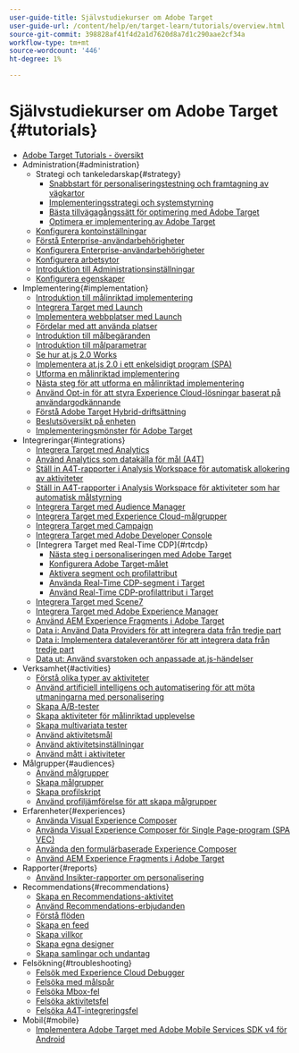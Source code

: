 ```yaml
---
user-guide-title: Självstudiekurser om Adobe Target
user-guide-url: /content/help/en/target-learn/tutorials/overview.html
source-git-commit: 398828af41f4d2a1d7620d8a7d1c290aae2cf34a
workflow-type: tm+mt
source-wordcount: '446'
ht-degree: 1%

---
```



# Självstudiekurser om Adobe Target {#tutorials}

+ [Adobe Target Tutorials - översikt](../overview.md)
+ Administration{#administration}
   + Strategi och tankeledarskap{#strategy}
      + [Snabbstart för personaliseringstestning och framtagning av vägkartor](../strategy/create-personalization-roadmap-testing-plan.md)
      + [Implementeringsstrategi och systemstyrning](../dev101/1.1-implementation-strategy-sys-governance.md)
      + [Bästa tillvägagångssätt för optimering med Adobe Target](../strategy/target-best-practices-for-optimization.md)
      + [Optimera er implementering av Adobe Target](../strategy/optimize-your-target-implementation.md)
   + [Konfigurera kontoinställningar](../administration/set-up-account-preferences.md)
   + [Förstå Enterprise-användarbehörigheter](../administration/understanding-enterprise-user-permissions.md)
   + [Konfigurera Enterprise-användarbehörigheter](../dev101/1.2-configure-ent-user-permissions.md)
   + [Konfigurera arbetsytor](../administration/set-up-workspaces.md)
   + [Introduktion till Administrationsinställningar](../dev101/1.3-intro-to-admin-setup.md)
   + [Konfigurera egenskaper](../administration/set-up-properties.md)
+ Implementering{#implementation}
   + [Introduktion till målinriktad implementering](../dev101/2.1-intro-to-target-implementation.md)
   + [Integrera Target med Launch](../dev101/3.1-target-launch.md)
   + [Implementera webbplatser med Launch](https://experienceleague.adobe.com/docs/launch-learn/implementing-in-websites-with-launch/index.html?lang=en)
   + [Fördelar med att använda platser](../dev101/2.2-benefits-of-locations.md)
   + [Introduktion till målbegäranden](../dev101/2.3-intro-to-target-requests.md)
   + [Introduktion till målparametrar](../dev101/2.4-intro-to-target-params.md)
   + [Se hur at.js 2.0 Works](../implementation/understanding-how-atjs-20-works.md)
   + [Implementera at.js 2.0 i ett enkelsidigt program (SPA)](../implementation/implement-atjs-20-in-a-single-page-application.md)
   + [Utforma en målinriktad implementering](../dev101/2.5-design-target-implementation.md)
   + [Nästa steg för att utforma en målinriktad implementering](../dev101/2.6-next-steps-design-target-implementation.md)
   + [Använd Opt-in för att styra Experience Cloud-lösningar baserat på användargodkännande](https://experienceleague.adobe.com/docs/id-service/using/implementation/opt-in-service/use-opt-in-to-control-experience-cloud-activities-based-on-user-consent.html?lang=en)
   + [Förstå Adobe Target Hybrid-driftsättning](../implementation/hybrid-deployment.md)
   + [Beslutsöversikt på enheten](../implementation/on-device-decisioning-overview.md)
   + [Implementeringsmönster för Adobe Target](../implementation/implementation-patterns-for-adobe-target.md)
+ Integreringar{#integrations}
   + [Integrera Target med Analytics](../dev101/3.2-target-analytics.md)
   + [Använd Analytics som datakälla för mål (A4T)](../integrations/use-analytics-as-a-data-source-a4t.md)
   + [Ställ in A4T-rapporter i Analysis Workspace för automatisk allokering av aktiviteter](../integrations/set-up-a4t-reports-in-analysis-workspace-for-auto-allocate-activities.md)
   + [Ställ in A4T-rapporter i Analysis Workspace för aktiviteter som har automatisk målstyrning](../integrations/set-up-a4t-reports-in-analysis-workspace-for-auto-target-activities.md)
   + [Integrera Target med Audience Manager](../dev101/3.3-target-dmp.md)
   + [Integrera Target med Experience Cloud-målgrupper](../dev101/3.4-target-exc-audiences.md)
   + [Integrera Target med Campaign](../dev101/3.6-target-campaign.md)
   + [Integrera Target med Adobe Developer Console](../dev101/3.7-target-io.md)
   + [Integrera Target med Real-Time CDP]{#rtcdp}
      + [Nästa steg i personaliseringen med Adobe Target](../integrations/rtcdp/next-hit-personalization.md)
      + [Konfigurera Adobe Target-målet](../integrations/rtcdp/configure-the-target-destination.md)
      + [Aktivera segment och profilattribut](../integrations/rtcdp/activate-segments-and-profile-attributes.md)
      + [Använda Real-Time CDP-segment i Target](../integrations/rtcdp/use-rtcdp-segments-in-target.md)
      + [Använd Real-Time CDP-profilattribut i Target](../integrations/rtcdp/use-rtcdp-profile-attributes-in-target.md)
   + [Integrera Target med Scene7](../dev101/3.8-target-scene7.md)
   + [Integrera Target med Adobe Experience Manager](../dev101/3.5-target-aem.md)
   + [Använd AEM Experience Fragments i Adobe Target](https://helpx.adobe.com/experience-manager/kt/sites/using/experience-fragment-target-offer-feature-video-use.html)
   + [Data i: Använd Data Providers för att integrera data från tredje part](../integrations/use-data-providers-to-integrate-third-party-data.md)
   + [Data i: Implementera dataleverantörer för att integrera data från tredje part](../integrations/implement-data-providers-to-integrate-third-party-data.md)
   + [Data ut: Använd svarstoken och anpassade at.js-händelser](../integrations/use-response-tokens-and-atjs-custom-events.md)
+ Verksamhet{#activities}
   + [Förstå olika typer av aktiviteter](../activities/understanding-the-types-of-activities.md)
   + [Använd artificiell intelligens och automatisering för att möta utmaningarna med personalisering](../activities/use-the-artificial-intelligence-and-automation-capabilities-to-meet-the-challenges-of-personalization.md)
   + [Skapa A/B-tester](../activities/create-ab-tests.md)
   + [Skapa aktiviteter för målinriktad upplevelse](../activities/create-experience-targeting-activities.md)
   + [Skapa multivariata tester](../activities/create-multivariate-tests.md)
   + [Använd aktivitetsmål](../activities/use-activity-targeting.md)
   + [Använd aktivitetsinställningar](../activities/use-activity-settings.md)
   + [Använd mått i aktiviteter](../activities/use-metrics-in-activities.md)
+ Målgrupper{#audiences}
   + [Använd målgrupper](../audiences/use-audiences.md)
   + [Skapa målgrupper](../audiences/create-audiences.md)
   + [Skapa profilskript](../audiences/create-profile-scripts.md)
   + [Använd profiljämförelse för att skapa målgrupper](../audiences/use-profile-comparison-to-build-audiences.md)
+ Erfarenheter{#experiences}
   + [Använda Visual Experience Composer](../experiences/use-the-visual-experience-composer.md)
   + [Använda Visual Experience Composer för Single Page-program (SPA VEC)](../experiences/use-the-visual-experience-composer-for-single-page-applications.md)
   + [Använda den formulärbaserade Experience Composer](../experiences/use-the-form-based-experience-composer.md)
   + [Använd AEM Experience Fragments i Adobe Target](https://helpx.adobe.com/experience-manager/kt/sites/using/experience-fragment-target-offer-feature-video-use.html)
+ Rapporter{#reports}
   + [Använd Insikter-rapporter om personalisering](../reports/use-the-personalization-insights-reports.md)
+ Recommendations{#recommendations}
   + [Skapa en Recommendations-aktivitet](../recommendations/create-a-recommendations-activity.md)
   + [Använd Recommendations-erbjudanden](../recommendations/use-recommendations-offers.md)
   + [Förstå flöden](../recommendations/understanding-feeds.md)
   + [Skapa en feed](../recommendations/create-a-feed.md)
   + [Skapa villkor](../recommendations/create-criteria.md)
   + [Skapa egna designer](../recommendations/create-custom-designs.md)
   + [Skapa samlingar och undantag](../recommendations/create-collections-and-exclusions.md)
+ Felsökning{#troubleshooting}
   + [Felsök med Experience Cloud Debugger](../troubleshooting/troubleshoot-with-the-experience-cloud-debugger.md)
   + [Felsöka med målspår](../troubleshooting/troubleshoot-with-target-traces.md)
   + [Felsöka Mbox-fel](../dev101/4.1-troubleshoot-mbox-errors.md)
   + [Felsöka aktivitetsfel](../dev101/4.2-troubleshoot-activity-errors.md)
   + [Felsöka A4T-integreringsfel](../dev101/4.3-troubleshoot-integration-errors.md)
+ Mobil{#mobile}
   + [Implementera Adobe Target med Adobe Mobile Services SDK v4 för Android](../mobile-v4/overview.md)
